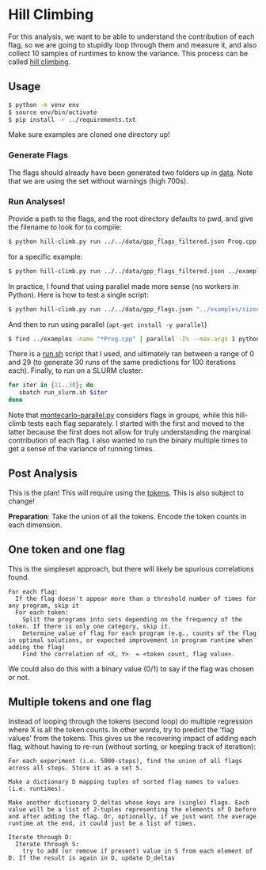 # Hill Climbing

For this analysis, we want to be able to understand the contribution of each flag,
so we are going to stupidly loop through them and measure it, and also collect 10 samples of runtimes 
to know the variance. This process can be called [hill climbing](https://web.cs.hacettepe.edu.tr/~ilyas/Courses/VBM688/lec05_localsearch.pdf).

## Usage

```bash
$ python -m venv env
$ source env/bin/activate
$ pip install -r ../requirements.txt
```

Make sure examples are cloned one directory up!

### Generate Flags

The flags should already have been generated two folders up in [data](../../data). Note that we are using
the set without warnings (high 700s).

### Run Analyses!

Provide a path to the flags, and the root directory defaults to pwd, and give the filename to look for to compile:

```bash
$ python hill-climb.py run ../../data/gpp_flags_filtered.json Prog.cpp
```
for a specific example:

```bash
$ python hill-climb.py run ../../data/gpp_flags_filtered.json ../examples/Aliases/Prog.cpp
```

In practice, I found that using parallel made more sense (no workers in Python).
Here is how to test a single script:

```bash
$ python hill-climb.py run ../../data/gpp_flags.json "../examples/sizeof Operator/Prog.cpp" --outdir-num 1
```

And then to run using parallel (`apt-get install -y parallel`)

```bash
$ find ../examples -name "*Prog.cpp" | parallel -I% --max-args 1 python hill-climb.py run ../../data/gpp_flags.json "%" --outdir-num 1
```

There is a [run.sh](run.sh) script that I used, and ultimately ran between a range of 0 and 29 (to generate 30 runs of the same predictions for 100 iterations each). Finally, to run on a SLURM cluster:

```bash
for iter in {11..30}; do
   sbatch run_slurm.sh $iter
done
```

Note that [montecarlo-parallel.py](../montecarlo) considers flags in groups, while this hill-climb tests each flag separately.
I started with the first and moved to the latter because the first does not allow for truly understanding the marginal contribution of each
flag. I also wanted to run the binary multiple times to get a sense of the variance of running times.


## Post Analysis

This is the plan! This will require using the [tokens](../tokens). This is also subject to change!

**Preparation**: Take the union of all the tokens. Encode the token counts in each dimension.

## One token and one flag

This is the simpleset approach, but there will likely be spurious correlations found. 

```
For each flag:
  If the flag doesn't appear more than a threshold number of times for any program, skip it
  For each token:
    Split the programs into sets depending on the frequency of the token. If there is only one category, skip it.
    Determine value of flag for each program (e.g., counts of the flag in optimal solutions, or expected improvement in program runtime when adding the flag)
    Find the correlation of <X, Y>  = <token count, flag value>.
```

We could also do this with a binary value (0/1) to say if the flag was chosen or not.

## Multiple tokens and one flag

Instead of looping through the tokens (second loop) do multiple regression where X is all the token counts. In other words, try to predict the 'flag values' from the tokens. This gives us the recovering impact of adding each flag, without having to re-run (without sorting, or keeping track of iteration):

```
For each experiment (i.e. 5000-steps), find the union of all flags across all steps. Store it as a set S.

Make a dictionary D mapping tuples of sorted flag names to values (i.e. runtimes). 

Make another dictionary D_deltas whose keys are (single) flags. Each value will be a list of 2-tuples representing the elements of D before and after adding the flag. Or, optionally, if we just want the average runtime at the end, it could just be a list of times.

Iterate through D:
  Iterate through S:
    try to add (or remove if present) value in S from each element of D. If the result is again in D, update D_deltas
